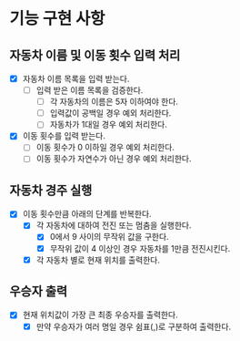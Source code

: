 # 기능 구현 사항

## 자동차 이름 및 이동 횟수 입력 처리
- [x] 자동차 이름 목록을 입력 받는다.
  - [ ] 입력 받은 이름 목록을 검증한다.
     - [ ] 각 자동차의 이름은 5자 이하여야 한다.
     - [ ] 입력값이 공백일 경우 예외 처리한다.
     - [ ] 자동차가 1대일 경우 예외 처리한다.
- [x] 이동 횟수를 입력 받는다.
  - [ ] 이동 횟수가 0 이하일 경우 예외 처리한다.
  - [ ] 이동 횟수가 자연수가 아닌 경우 예외 처리한다.

## 자동차 경주 실행
- [x] 이동 횟수만큼 아래의 단계를 반복한다.
  - [x] 각 자동차에 대하여 전진 또는 멈춤을 실행한다.
    - [x] 0에서 9 사이의 무작위 값을 구한다.
    - [x] 무작위 값이 4 이상인 경우 자동차를 1만큼 전진시킨다.
  - [x] 각 자동차 별로 현재 위치를 출력한다.

## 우승자 출력
- [x] 현재 위치값이 가장 큰 최종 우승자를 출력한다.
  - [x] 만약 우승자가 여러 명일 경우 쉼표(,)로 구분하여 출력한다.
